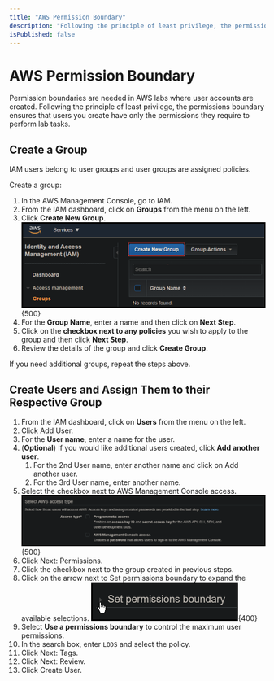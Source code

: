 ```yaml
---
title: "AWS Permission Boundary"
description: "Following the principle of least privilege, the permissions boundary ensures that users you create have only the permissions they require to perform lab tasks."
isPublished: false
---
```


# AWS Permission Boundary 

Permission boundaries are needed in AWS labs where user accounts are created.
Following the principle of least privilege, the permissions boundary ensures that users you create have only the permissions they require to perform lab tasks.  

## Create a Group

IAM users belong to user groups and user groups are assigned policies. 

Create a group: 

1. In the AWS Management Console, go to IAM. 
1. From the IAM dashboard, click on **Groups** from the menu on the left. 
1. Click **Create New Group**. 
    ![Create New Group](images/aws-create-new-group.png){500}
1. For the **Group Name**, enter a name and then click on **Next Step**. 
1. Click on the **checkbox next to any policies** you wish to apply to the group and then click **Next Step**. 
1. Review the details of the group and click **Create Group**. 

If you need additional groups, repeat the steps above. 

## Create Users and Assign Them to their Respective Group

1. From the IAM dashboard, click on **Users** from the menu on the left.
1. Click Add User.
1. For the **User name**, enter a name for the user.
1. (**Optional**) If you would like additional users created, click **Add another user**. 
    1. For the 2nd User name, enter another name and click on Add another user.
    1. For the 3rd User name, enter another name.
1. Select the checkbox next to AWS Management Console access.
    ![AWS Management Console access](images/aws-management-console-access.png){500}
1. Click Next: Permissions.
1. Click the checkbox next to the group created in previous steps.
1. Click on the arrow next to Set permissions boundary to expand the available selections.
    ![Set permission boundary](images/set-permission-boundary.png){400}
1. Select **Use a permissions boundary** to control the maximum user permissions.
1. In the search box, enter `LODS` and select the policy.
1. Click Next: Tags.
1. Click Next: Review.
1. Click Create User.

